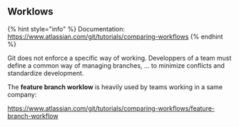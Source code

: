 ## Worklows

{% hint style="info" %}
Documentation: https://www.atlassian.com/git/tutorials/comparing-workflows
{% endhint %}

Git does not enforce a specific way of working.
Developpers of a team must define a common way of managing branches, ... to minimize conflicts and standardize development.

The __feature branch worklow__ is heavily used by teams working in a same company:

<https://www.atlassian.com/git/tutorials/comparing-workflows/feature-branch-workflow>

